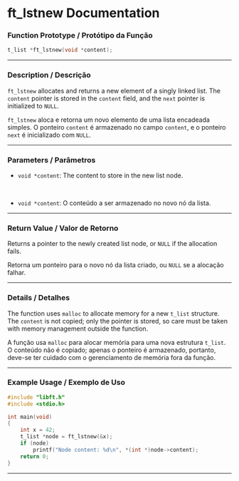 # ft\_lstnew Documentation

### Function Prototype / Protótipo da Função

```c
t_list *ft_lstnew(void *content);
```

---

### Description / Descrição

`ft_lstnew` allocates and returns a new element of a singly linked list.
The `content` pointer is stored in the `content` field, and the `next` pointer is initialized to `NULL`.

`ft_lstnew` aloca e retorna um novo elemento de uma lista encadeada simples.
O ponteiro `content` é armazenado no campo `content`, e o ponteiro `next` é inicializado com `NULL`.

---

### Parameters / Parâmetros

* `void *content`: The content to store in the new list node.

 

* `void *content`: O conteúdo a ser armazenado no novo nó da lista.

---

### Return Value / Valor de Retorno

Returns a pointer to the newly created list node, or `NULL` if the allocation fails.

Retorna um ponteiro para o novo nó da lista criado, ou `NULL` se a alocação falhar.

---

### Details / Detalhes

The function uses `malloc` to allocate memory for a new `t_list` structure.
The `content` is not copied; only the pointer is stored, so care must be taken with memory management outside the function.

A função usa `malloc` para alocar memória para uma nova estrutura `t_list`.
O conteúdo não é copiado; apenas o ponteiro é armazenado, portanto, deve-se ter cuidado com o gerenciamento de memória fora da função.

---

### Example Usage / Exemplo de Uso

```c
#include "libft.h"
#include <stdio.h>

int main(void)
{
    int x = 42;
    t_list *node = ft_lstnew(&x);
    if (node)
        printf("Node content: %d\n", *(int *)node->content);
    return 0;
}
```

---
